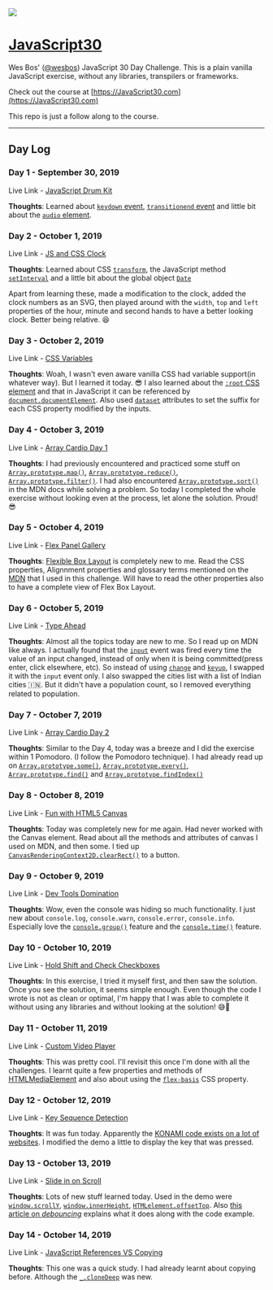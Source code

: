 ![](https://javascript30.com/images/JS3-social-share.png)

# [JavaScript30](https://github.com/mbtamuli/JavaScript30)

Wes Bos' ([@wesbos](https://github.com/wesbos)) JavaScript 30 Day Challenge.
This is a plain vanilla JavaScript exercise, without any libraries, 
transpilers or frameworks.

Check out the course at [https://JavaScript30.com](https://JavaScript30.com)

This repo is just a follow along to the course.

---

## Day Log

### Day 1 - September 30, 2019

Live Link - [JavaScript Drum Kit](https://mriyam.dev/JavaScript30/CompletedChallenges/01-js-drum-kit/)

**Thoughts**: 
Learned about [`keydown` event](https://developer.mozilla.org/en-US/docs/Web/API/Document/keydown_event), [`transitionend` event](https://developer.mozilla.org/en-US/docs/Web/API/Document/keydown_event) and little bit about the [`audio` element](https://developer.mozilla.org/en-US/docs/Web/HTML/Element/audio).

### Day 2 - October 1, 2019

Live Link - [JS and CSS Clock](https://mriyam.dev/JavaScript30/CompletedChallenges/02-js-and-css-clock/)

**Thoughts**:
Learned about CSS [`transform`](https://developer.mozilla.org/en-US/docs/Web/CSS/transform), the JavaScript method [`setInterval`](https://developer.mozilla.org/en-US/docs/Web/API/WindowOrWorkerGlobalScope/setInterval) and a little bit about the global object [`Date`](https://developer.mozilla.org/en-US/docs/Web/JavaScript/Reference/Global_Objects/Date)

Apart from learning these, made a modification to the clock, added the clock
numbers as an SVG, then played around with the `width`, `top` and `left`
properties of the hour, minute and second hands to have a better looking clock.
Better being relative. 😆

### Day 3 - October 2, 2019

Live Link - [CSS Variables](https://mriyam.dev/JavaScript30/CompletedChallenges/03-css-variables/)

**Thoughts**:
Woah, I wasn't even aware vanilla CSS had variable support(in whatever way). But I learned it today. 😎 
I also learned about the [`:root` CSS element](https://developer.mozilla.org/en-US/docs/Web/CSS/:root) and that in JavaScript it can be referenced by [`document.documentElement`](https://developer.mozilla.org/en-US/docs/Web/API/Document/documentElement). Also used [`dataset`](https://developer.mozilla.org/en-US/docs/Web/API/HTMLOrForeignElement/dataset) attributes to set the suffix for each CSS property modified by the inputs.

### Day 4 - October 3, 2019

Live Link - [Array Cardio Day 1](https://mriyam.dev/JavaScript30/CompletedChallenges/04-array-cardio-day-1/)

**Thoughts**:
I had previously encountered and practiced some stuff on [`Array.prototype.map()`](https://developer.mozilla.org/en-US/docs/Web/JavaScript/Reference/Global_Objects/Array/map), [`Array.prototype.reduce()`](https://developer.mozilla.org/en-US/docs/Web/JavaScript/Reference/Global_Objects/Array/reduce), [`Array.prototype.filter()`](https://developer.mozilla.org/en-US/docs/Web/JavaScript/Reference/Global_Objects/Array/filter). I had also encountered [`Array.prototype.sort()`](https://developer.mozilla.org/en-US/docs/Web/JavaScript/Reference/Global_Objects/Array/sort) in the MDN docs while solving a problem. So today I completed the whole exercise without looking even at the process, let alone the solution. Proud! 😎

### Day 5 - October 4, 2019

Live Link - [Flex Panel Gallery](https://mriyam.dev/JavaScript30/CompletedChallenges/05-flex-panel-gallery/)

**Thoughts**:
[Flexible Box Layout](https://developer.mozilla.org/en-US/docs/Web/CSS/CSS_Flexible_Box_Layout) is completely new to me. Read the CSS properties, Alignnment properties and glossary terms mentioned on the [MDN](https://developer.mozilla.org/en-US/docs/Web/CSS/CSS_Flexible_Box_Layout#Reference) that I used in this challenge. Will have to read the other properties also to have a complete view of Flex Box Layout.

### Day 6 - October 5, 2019

Live Link - [Type Ahead](https://mriyam.dev/JavaScript30/CompletedChallenges/06-type-ahead/)

**Thoughts**:
Almost all the topics today are new to me. So I read up on MDN like always. I actually found that the [`input`](https://developer.mozilla.org/en-US/docs/Web/API/HTMLElement/input_event) event was fired every time the value of an input changed, instead of only when it is being committed(press enter, click elsewhere, etc). So instead of using [`change`](https://developer.mozilla.org/en-US/docs/Web/API/HTMLElement/change_event) and [`keyup`](https://developer.mozilla.org/en-US/docs/Web/API/Document/keyup_event), I swapped it with the `input` event only. I also swapped the cities list with a list of Indian cities 🇮🇳. But it didn't have a population count, so I removed everything related to population.

### Day 7 - October 7, 2019

Live Link - [Array Cardio Day 2](https://mriyam.dev/JavaScript30/CompletedChallenges/07-array-cardio-day-2/)

**Thoughts**:
Similar to the Day 4, today was a breeze and I did the exercise within 1 Pomodoro. (I follow the Pomodoro technique). I had already read up on [`Array.prototype.some()`](https://developer.mozilla.org/en-US/docs/Web/JavaScript/Reference/Global_Objects/Array/some), [`Array.prototype.every()`](https://developer.mozilla.org/en-US/docs/Web/JavaScript/Reference/Global_Objects/Array/every), [`Array.prototype.find()`](https://developer.mozilla.org/en-US/docs/Web/JavaScript/Reference/Global_Objects/Array/find) and [`Array.prototype.findIndex()`](https://developer.mozilla.org/en-US/docs/Web/JavaScript/Reference/Global_Objects/Array/findIndex)

### Day 8 - October 8, 2019

Live Link - [Fun with HTML5 Canvas](https://mriyam.dev/JavaScript30/CompletedChallenges/08-fun-with-html5-canvas/)

**Thoughts**:
Today was completely new for me again. Had never worked with the Canvas element. Read about all the methods and attributes of canvas I used on MDN, and then some. I tied up [`CanvasRenderingContext2D.clearRect()`](https://developer.mozilla.org/en-US/docs/Web/API/CanvasRenderingContext2D/clearRect) to a button.

### Day 9 - October 9, 2019

Live Link - [Dev Tools Domination](https://mriyam.dev/JavaScript30/CompletedChallenges/09-dev-tools-domination/)

**Thoughts**:
Wow, even the console was hiding so much functionality. I just new about `console.log`, `console.warn`, `console.error`, `console.info`. Especially love the [`console.group()`](https://developer.mozilla.org/en-US/docs/Web/API/Console/group) feature and the [`console.time()`](https://developer.mozilla.org/en-US/docs/Web/API/Console/time) feature.

### Day 10 - October 10, 2019

Live Link - [Hold Shift and Check Checkboxes](https://mriyam.dev/JavaScript30/CompletedChallenges/10-hold-shift-and-check-checkboxes/)

**Thoughts**:
In this exercise, I tried it myself first, and then saw the solution. Once you see the solution, it seems simple enough. Even though the code I wrote is not as clean or optimal, I'm happy that I was able to complete it without using any libraries and without looking at the solution! 😅💪

### Day 11 - October 11, 2019

Live Link - [Custom Video Player](https://mriyam.dev/JavaScript30/CompletedChallenges/11-custom-video-player/)

**Thoughts**:
This was pretty cool. I'll revisit this once I'm done with all the challenges. I learnt quite a few properties and methods of [HTMLMediaElement](https://developer.mozilla.org/en-US/docs/Web/API/HTMLMediaElement) and also about using the [`flex-basis`](https://developer.mozilla.org/en-US/docs/Web/CSS/flex-basis) CSS property.

### Day 12 - October 12, 2019

Live Link - [Key Sequence Detection](https://mriyam.dev/JavaScript30/CompletedChallenges/12-key-sequence-detection/)

**Thoughts**:
It was fun today. Apparently the [KONAMI code exists on a lot of websites](https://en.wikipedia.org/wiki/Konami_Code#References_outside_of_Konami_games). I modified the demo a little to display the key that was pressed.

### Day 13 - October 13, 2019

Live Link - [Slide in on Scroll](https://mriyam.dev/JavaScript30/CompletedChallenges/13-slide-in-on-scroll/)

**Thoughts**:
Lots of new stuff learned today. Used in the demo were [`window.scrollY`](https://developer.mozilla.org/en-US/docs/Web/API/Window/scrollY), [`window.innerHeight`](https://developer.mozilla.org/en-US/docs/Web/API/Window/innerHeight), [`HTMLelement.offsetTop`](https://developer.mozilla.org/en-US/docs/Web/API/HTMLElement/offsetTop). Also [this article on _debouncing_](https://davidwalsh.name/javascript-debounce-function) explains what it does along with the code example.

### Day 14 - October 14, 2019

Live Link - [JavaScript References VS Copying](https://mriyam.dev/JavaScript30/CompletedChallenges/14-javascript-references-vs-copying/)

**Thoughts**:
This one was a quick study. I had already learnt about copying before. Although the [`_.cloneDeep`](https://lodash.com/docs/4.17.15#cloneDeep) was new.
